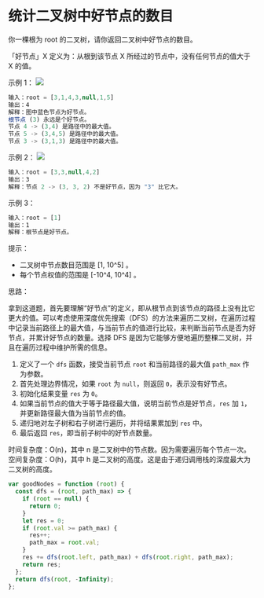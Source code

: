 # 统计二叉树中好节点的数目

你一棵根为 root 的二叉树，请你返回二叉树中好节点的数目。

「好节点」X 定义为：从根到该节点 X 所经过的节点中，没有任何节点的值大于 X 的值。

示例 1：
![](https://assets.leetcode-cn.com/aliyun-lc-upload/uploads/2020/05/16/test_sample_1.png)

```javascript
输入：root = [3,1,4,3,null,1,5]
输出：4
解释：图中蓝色节点为好节点。
根节点 (3) 永远是个好节点。
节点 4 -> (3,4) 是路径中的最大值。
节点 5 -> (3,4,5) 是路径中的最大值。
节点 3 -> (3,1,3) 是路径中的最大值。
```

示例 2：
![](https://assets.leetcode-cn.com/aliyun-lc-upload/uploads/2020/05/16/test_sample_2.png)

```javascript
输入：root = [3,3,null,4,2]
输出：3
解释：节点 2 -> (3, 3, 2) 不是好节点，因为 "3" 比它大。
```

示例 3：

```javascript
输入：root = [1]
输出：1
解释：根节点是好节点。
```

提示：

- 二叉树中节点数目范围是 [1, 10^5] 。
- 每个节点权值的范围是 [-10^4, 10^4] 。

思路：

拿到这道题，首先要理解“好节点”的定义，即从根节点到该节点的路径上没有比它更大的值。可以考虑使用深度优先搜索（DFS）的方法来遍历二叉树，在遍历过程中记录当前路径上的最大值，与当前节点的值进行比较，来判断当前节点是否为好节点，并累计好节点的数量。选择 DFS 是因为它能够方便地遍历整棵二叉树，并且在遍历过程中维护所需的信息。

1. 定义了一个 `dfs` 函数，接受当前节点 `root` 和当前路径的最大值 `path_max` 作为参数。
2. 首先处理边界情况，如果 `root` 为 `null`，则返回 `0`，表示没有好节点。
3. 初始化结果变量 `res` 为 `0`。
4. 如果当前节点的值大于等于路径最大值，说明当前节点是好节点，`res` 加 `1`，并更新路径最大值为当前节点的值。
5. 递归地对左子树和右子树进行遍历，并将结果累加到 `res` 中。
6. 最后返回 `res`，即当前子树中的好节点数量。

时间复杂度：O(n)，其中 n 是二叉树中的节点数。因为需要遍历每个节点一次。
空间复杂度：O(h)，其中 h 是二叉树的高度。这是由于递归调用栈的深度最大为二叉树的高度。

```javascript
var goodNodes = function (root) {
  const dfs = (root, path_max) => {
    if (root == null) {
      return 0;
    }
    let res = 0;
    if (root.val >= path_max) {
      res++;
      path_max = root.val;
    }
    res += dfs(root.left, path_max) + dfs(root.right, path_max);
    return res;
  };
  return dfs(root, -Infinity);
};
```
